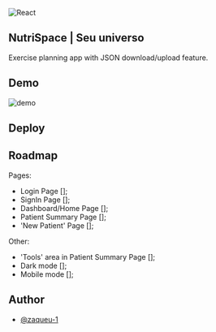 
![React](https://camo.githubusercontent.com/ab4c3c731a174a63df861f7b118d6c8a6c52040a021a552628db877bd518fe84/68747470733a2f2f696d672e736869656c64732e696f2f62616467652f72656163742d2532333230323332612e7376673f7374796c653d666f722d7468652d6261646765266c6f676f3d7265616374266c6f676f436f6c6f723d253233363144414642)

## NutriSpace | Seu universo
Exercise planning app with JSON download/upload feature. 

## Demo
![demo]()

## Deploy



## Roadmap
Pages:
- Login Page [];
- SignIn Page [];
- Dashboard/Home Page [];
- Patient Summary Page [];
- 'New Patient' Page [];

Other:
- 'Tools' area in Patient Summary Page [];
- Dark mode [];
- Mobile mode [];

## Author
- [@zaqueu-1](https://www.github.com/zaqueu-1)

